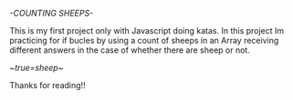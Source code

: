 *-COUNTING SHEEPS-*

This is my first project only with Javascript doing katas.
In this project Im practicing for if bucles by using a count of sheeps in an Array receiving different answers in the case of whether there are sheep or not.

*~true=sheep~*

Thanks for reading!!
